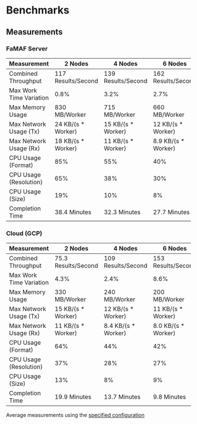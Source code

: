 # Benchmarks

## Measurements

### FaMAF Server

| Measurement             | 2 Nodes            | 4 Nodes            | 6 Nodes             |
|-------------------------|--------------------|--------------------|---------------------|
| Combined Throughput     | 117 Results/Second | 139 Results/Second | 162 Results/Second  |
| Max Work Time Variation | 0.8%               | 3.2%               | 2.7%                |
| Max Memory Usage        | 830 MB/Worker      | 715 MB/Worker      | 660 MB/Worker       |
| Max Network Usage (Tx)  | 24 KB/(s * Worker) | 15 KB/(s * Worker) | 12 KB/(s * Worker)  |
| Max Network Usage (Rx)  | 18 KB/(s * Worker) | 11 KB/(s * Worker) | 8.9 KB/(s * Worker) |
| CPU Usage (Format)      | 85%                | 55%                | 40%                 |
| CPU Usage (Resolution)  | 65%                | 38%                | 30%                 |
| CPU Usage (Size)        | 19%                | 10%                | 8%                  |
| Completion Time         | 38.4 Minutes       | 32.3 Minutes       | 27.7 Minutes        |

### Cloud (GCP)

| Measurement             | 2 Nodes             | 4 Nodes             | 6 Nodes             |
|-------------------------|---------------------|---------------------|---------------------|
| Combined Throughput     | 75.3 Results/Second | 109 Results/Second  | 153 Results/Second  |
| Max Work Time Variation | 4.3%                | 2.4%                | 8.6%                |
| Max Memory Usage        | 330 MB/Worker       | 240 MB/Worker       | 200 MB/Worker       |
| Max Network Usage (Tx)  | 15 KB/(s * Worker)  | 12 KB/(s * Worker)  | 11 KB/(s * Worker)  |
| Max Network Usage (Rx)  | 11 KB/(s * Worker)  | 8.4 KB/(s * Worker) | 8.0 KB/(s * Worker) |
| CPU Usage (Format)      | 64%                 | 44%                 | 42%                 |
| CPU Usage (Resolution)  | 37%                 | 28%                 | 27%                 |
| CPU Usage (Size)        | 13%                 | 8%                  | 9%                  |
| Completion Time         | 19.9 Minutes        | 13.7 Minutes        | 9.8 Minutes         |

Average measurements using the [specified configuration](measurements/README.md)
